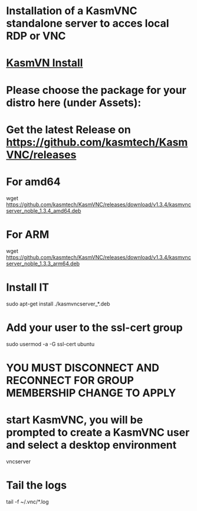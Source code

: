 # Installation of a KasmVNC standalone server to acces local RDP or VNC
# [KasmVN Install](https://www.kasmweb.com/kasmvnc/docs/1.0.0/index.html)

# Please choose the package for your distro here (under Assets):
# Get the latest Release on https://github.com/kasmtech/KasmVNC/releases

# For amd64
wget https://github.com/kasmtech/KasmVNC/releases/download/v1.3.4/kasmvncserver_noble_1.3.4_amd64.deb
# For ARM
wget https://github.com/kasmtech/KasmVNC/releases/download/v1.3.4/kasmvncserver_noble_1.3.3_arm64.deb

# Install IT
sudo apt-get install ./kasmvncserver_*.deb

# Add your user to the ssl-cert group
sudo usermod -a -G ssl-cert ubuntu



# YOU MUST DISCONNECT AND RECONNECT FOR GROUP MEMBERSHIP CHANGE TO APPLY

# start KasmVNC, you will be prompted to create a KasmVNC user and select a desktop environment
vncserver

# Tail the logs
tail -f ~/.vnc/*.log


